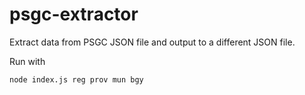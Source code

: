 # psgc-extractor
Extract data from PSGC JSON file and output to a different JSON file.

Run with 

`
node index.js reg prov mun bgy
`
